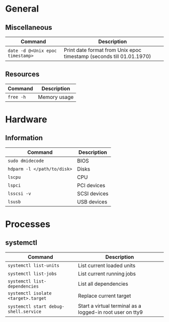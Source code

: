 # General

## Miscellaneous
| Command | Description |
| --- | --- |
| `date -d @<Unix epoc timestamp>` | Print date format from Unix epoc timestamp (seconds till 01.01.1970) |

## Resources
| Command | Description |
| --- | --- |
| `free -h` | Memory usage |

# Hardware

## Information
| Command | Description |
| --- | --- |
| `sudo dmidecode` | BIOS |
| `hdparm -l </path/to/disk>` | Disks |
| `lscpu` | CPU |
| `lspci` | PCI devices |
| `lsscsi -v` | SCSI devices |
| `lsusb` | USB devices |

# Processes

## systemctl
| Command | Description |
| --- | --- |
| `systemctl list-units` | List current loaded units |
| `systemctl list-jobs` | List current running jobs |
| `systemctl list-dependencies` | List all dependencies |
| `systemctl isolate <target>.target` | Replace current target |
| `systemctl start debug-shell.service` | Start a virtual terminal as a logged-in root user on tty9 |
